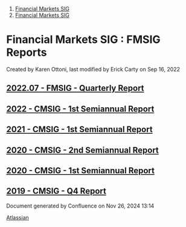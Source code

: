 1. [Financial Markets SIG](index.html)
2. [Financial Markets SIG](Financial-Markets-SIG_20545549.html)

# Financial Markets SIG : FMSIG Reports

Created by Karen Ottoni, last modified by Erick Carty on Sep 16, 2022

## [2022.07 - FMSIG - Quarterly Report](2022.07---FMSIG---Quarterly-Report_20547441.html)

## [2022 - CMSIG - 1st Semiannual Report](2022---CMSIG---1st-Semiannual-Report_20547166.html)

## [2021 - CMSIG - 1st Semiannual Report](2021---CMSIG---1st-Semiannual-Report_20546755.html)

## [2020 - CMSIG - 2nd Semiannual Report](2020---CMSIG---2nd-Semiannual-Report_20545640.html)

## [2020 - CMSIG - 1st Semiannual Report](2020---CMSIG---1st-Semiannual-Report_20559032.html)

## [2019 - CMSIG - Q4 Report](2019---CMSIG---Q4-Report_20546300.html)

Document generated by Confluence on Nov 26, 2024 13:14

[Atlassian](http://www.atlassian.com/)
